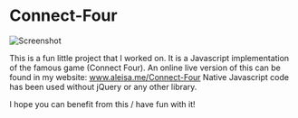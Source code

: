 Connect-Four
============

![Screenshot](https://dodaj.rs/images/ConnectFour.png)


This is a fun little project that I worked on. It is a Javascript implementation of the famous game (Connect Four).
An online live version of this can be found in my website: www.aleisa.me/Connect-Four
Native Javascript code has been used without jQuery or any other library.

I hope you can benefit from this / have fun with it!
